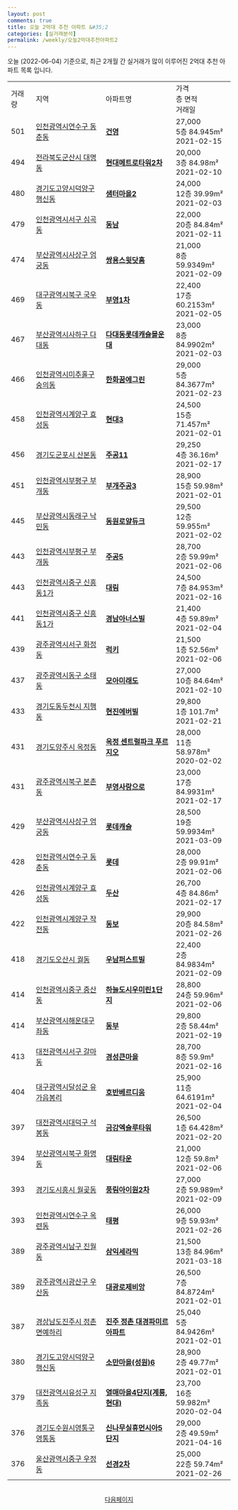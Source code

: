 ```yaml
---
layout: post
comments: true
title: 오늘 2억대 추천 아파트 &#35;2
categories: [실거래분석]
permalink: /weekly/오늘2억대추천아파트2
---
```


오늘 (2022-06-04) 기준으로, 최근 2개월 간 실거래가 많이 이루어진 2억대 추천 아파트 목록 입니다.

<table class="sortable">
  <tr>
    <td>거래량</td>
    <td>지역</td>
    <td>아파트명</td>
    <td>가격<br>층 면적<br>거래일</td>
  </tr>

  <tr class="item">
    <td>501</td>
    <td><a href="/apt/인천광역시연수구동춘동">인천광역시연수구 동춘동</a></td>
    <td style="font-weight: bold;"><a href="/apt/인천광역시연수구동춘동건영">건영</a></td>
    <td>27,000<br>5층  84.945m²<br>2021-02-15</td>
  </tr>

  <tr class="item">
    <td>494</td>
    <td><a href="/apt/전라북도군산시대명동">전라북도군산시 대명동</a></td>
    <td style="font-weight: bold;"><a href="/apt/전라북도군산시대명동현대메트로타워2차">현대메트로타워2차</a></td>
    <td>20,000<br>3층  84.98m²<br>2021-02-10</td>
  </tr>

  <tr class="item">
    <td>480</td>
    <td><a href="/apt/경기도고양시덕양구행신동">경기도고양시덕양구 행신동</a></td>
    <td style="font-weight: bold;"><a href="/apt/경기도고양시덕양구행신동샘터마을2">샘터마을2</a></td>
    <td>24,000<br>12층  39.99m²<br>2021-02-03</td>
  </tr>

  <tr class="item">
    <td>479</td>
    <td><a href="/apt/인천광역시서구심곡동">인천광역시서구 심곡동</a></td>
    <td style="font-weight: bold;"><a href="/apt/인천광역시서구심곡동동남">동남</a></td>
    <td>22,000<br>20층  84.84m²<br>2021-02-11</td>
  </tr>

  <tr class="item">
    <td>474</td>
    <td><a href="/apt/부산광역시사상구엄궁동">부산광역시사상구 엄궁동</a></td>
    <td style="font-weight: bold;"><a href="/apt/부산광역시사상구엄궁동쌍용스윗닷홈">쌍용스윗닷홈</a></td>
    <td>21,000<br>8층  59.9349m²<br>2021-02-09</td>
  </tr>

  <tr class="item">
    <td>469</td>
    <td><a href="/apt/대구광역시북구국우동">대구광역시북구 국우동</a></td>
    <td style="font-weight: bold;"><a href="/apt/대구광역시북구국우동부영1차">부영1차</a></td>
    <td>22,400<br>17층  60.2153m²<br>2021-02-05</td>
  </tr>

  <tr class="item">
    <td>467</td>
    <td><a href="/apt/부산광역시사하구다대동">부산광역시사하구 다대동</a></td>
    <td style="font-weight: bold;"><a href="/apt/부산광역시사하구다대동다대동롯데캐슬몰운대">다대동롯데캐슬몰운대</a></td>
    <td>23,000<br>8층  84.9902m²<br>2021-02-03</td>
  </tr>

  <tr class="item">
    <td>466</td>
    <td><a href="/apt/인천광역시미추홀구숭의동">인천광역시미추홀구 숭의동</a></td>
    <td style="font-weight: bold;"><a href="/apt/인천광역시미추홀구숭의동한화꿈에그린">한화꿈에그린</a></td>
    <td>29,000<br>5층  84.3677m²<br>2021-02-23</td>
  </tr>

  <tr class="item">
    <td>458</td>
    <td><a href="/apt/인천광역시계양구효성동">인천광역시계양구 효성동</a></td>
    <td style="font-weight: bold;"><a href="/apt/인천광역시계양구효성동현대3">현대3</a></td>
    <td>24,500<br>15층  71.457m²<br>2021-02-01</td>
  </tr>

  <tr class="item">
    <td>456</td>
    <td><a href="/apt/경기도군포시산본동">경기도군포시 산본동</a></td>
    <td style="font-weight: bold;"><a href="/apt/경기도군포시산본동주공11">주공11</a></td>
    <td>29,250<br>4층  36.16m²<br>2021-02-17</td>
  </tr>

  <tr class="item">
    <td>451</td>
    <td><a href="/apt/인천광역시부평구부개동">인천광역시부평구 부개동</a></td>
    <td style="font-weight: bold;"><a href="/apt/인천광역시부평구부개동부개주공3">부개주공3</a></td>
    <td>28,900<br>15층  59.98m²<br>2021-02-01</td>
  </tr>

  <tr class="item">
    <td>445</td>
    <td><a href="/apt/부산광역시동래구낙민동">부산광역시동래구 낙민동</a></td>
    <td style="font-weight: bold;"><a href="/apt/부산광역시동래구낙민동동원로얄듀크">동원로얄듀크</a></td>
    <td>29,500<br>12층  59.955m²<br>2021-02-02</td>
  </tr>

  <tr class="item">
    <td>443</td>
    <td><a href="/apt/인천광역시부평구부개동">인천광역시부평구 부개동</a></td>
    <td style="font-weight: bold;"><a href="/apt/인천광역시부평구부개동주공5">주공5</a></td>
    <td>28,700<br>2층  59.99m²<br>2021-02-06</td>
  </tr>

  <tr class="item">
    <td>443</td>
    <td><a href="/apt/인천광역시중구신흥동1가">인천광역시중구 신흥동1가</a></td>
    <td style="font-weight: bold;"><a href="/apt/인천광역시중구신흥동1가대림">대림</a></td>
    <td>24,500<br>7층  84.953m²<br>2021-02-16</td>
  </tr>

  <tr class="item">
    <td>441</td>
    <td><a href="/apt/인천광역시중구신흥동1가">인천광역시중구 신흥동1가</a></td>
    <td style="font-weight: bold;"><a href="/apt/인천광역시중구신흥동1가경남아너스빌">경남아너스빌</a></td>
    <td>21,400<br>4층  59.89m²<br>2021-02-04</td>
  </tr>

  <tr class="item">
    <td>439</td>
    <td><a href="/apt/광주광역시서구화정동">광주광역시서구 화정동</a></td>
    <td style="font-weight: bold;"><a href="/apt/광주광역시서구화정동럭키">럭키</a></td>
    <td>21,500<br>1층  52.56m²<br>2021-02-06</td>
  </tr>

  <tr class="item">
    <td>437</td>
    <td><a href="/apt/광주광역시동구소태동">광주광역시동구 소태동</a></td>
    <td style="font-weight: bold;"><a href="/apt/광주광역시동구소태동모아미래도">모아미래도</a></td>
    <td>27,000<br>10층  84.64m²<br>2021-02-10</td>
  </tr>

  <tr class="item">
    <td>433</td>
    <td><a href="/apt/경기도동두천시지행동">경기도동두천시 지행동</a></td>
    <td style="font-weight: bold;"><a href="/apt/경기도동두천시지행동현진에버빌">현진에버빌</a></td>
    <td>29,800<br>1층  101.7m²<br>2021-02-21</td>
  </tr>

  <tr class="item">
    <td>431</td>
    <td><a href="/apt/경기도양주시옥정동">경기도양주시 옥정동</a></td>
    <td style="font-weight: bold;"><a href="/apt/경기도양주시옥정동옥정센트럴파크푸르지오">옥정 센트럴파크 푸르지오</a></td>
    <td>28,000<br>11층  58.978m²<br>2020-02-02</td>
  </tr>

  <tr class="item">
    <td>431</td>
    <td><a href="/apt/광주광역시북구본촌동">광주광역시북구 본촌동</a></td>
    <td style="font-weight: bold;"><a href="/apt/광주광역시북구본촌동부영사랑으로">부영사랑으로</a></td>
    <td>23,000<br>17층  84.9931m²<br>2021-02-17</td>
  </tr>

  <tr class="item">
    <td>429</td>
    <td><a href="/apt/부산광역시사상구엄궁동">부산광역시사상구 엄궁동</a></td>
    <td style="font-weight: bold;"><a href="/apt/부산광역시사상구엄궁동롯데캐슬">롯데캐슬</a></td>
    <td>28,500<br>19층  59.9934m²<br>2021-03-09</td>
  </tr>

  <tr class="item">
    <td>428</td>
    <td><a href="/apt/인천광역시연수구동춘동">인천광역시연수구 동춘동</a></td>
    <td style="font-weight: bold;"><a href="/apt/인천광역시연수구동춘동롯데">롯데</a></td>
    <td>28,000<br>2층  99.91m²<br>2021-02-06</td>
  </tr>

  <tr class="item">
    <td>426</td>
    <td><a href="/apt/인천광역시계양구효성동">인천광역시계양구 효성동</a></td>
    <td style="font-weight: bold;"><a href="/apt/인천광역시계양구효성동두산">두산</a></td>
    <td>26,700<br>4층  84.86m²<br>2021-02-17</td>
  </tr>

  <tr class="item">
    <td>422</td>
    <td><a href="/apt/인천광역시계양구작전동">인천광역시계양구 작전동</a></td>
    <td style="font-weight: bold;"><a href="/apt/인천광역시계양구작전동동보">동보</a></td>
    <td>29,900<br>20층  84.58m²<br>2021-02-26</td>
  </tr>

  <tr class="item">
    <td>418</td>
    <td><a href="/apt/경기도오산시궐동">경기도오산시 궐동</a></td>
    <td style="font-weight: bold;"><a href="/apt/경기도오산시궐동우남퍼스트빌">우남퍼스트빌</a></td>
    <td>22,400<br>2층  84.9834m²<br>2021-02-09</td>
  </tr>

  <tr class="item">
    <td>414</td>
    <td><a href="/apt/인천광역시중구중산동">인천광역시중구 중산동</a></td>
    <td style="font-weight: bold;"><a href="/apt/인천광역시중구중산동하늘도시우미린1단지">하늘도시우미린1단지</a></td>
    <td>28,800<br>24층  59.96m²<br>2021-02-06</td>
  </tr>

  <tr class="item">
    <td>414</td>
    <td><a href="/apt/부산광역시해운대구좌동">부산광역시해운대구 좌동</a></td>
    <td style="font-weight: bold;"><a href="/apt/부산광역시해운대구좌동동부">동부</a></td>
    <td>29,800<br>2층  58.44m²<br>2021-02-19</td>
  </tr>

  <tr class="item">
    <td>413</td>
    <td><a href="/apt/대전광역시서구갈마동">대전광역시서구 갈마동</a></td>
    <td style="font-weight: bold;"><a href="/apt/대전광역시서구갈마동경성큰마을">경성큰마을</a></td>
    <td>28,700<br>8층  59.9m²<br>2021-02-16</td>
  </tr>

  <tr class="item">
    <td>404</td>
    <td><a href="/apt/대구광역시달성군유가읍봉리">대구광역시달성군 유가읍봉리</a></td>
    <td style="font-weight: bold;"><a href="/apt/대구광역시달성군유가읍봉리호반베르디움">호반베르디움</a></td>
    <td>25,900<br>11층  64.6191m²<br>2021-02-04</td>
  </tr>

  <tr class="item">
    <td>397</td>
    <td><a href="/apt/대전광역시대덕구석봉동">대전광역시대덕구 석봉동</a></td>
    <td style="font-weight: bold;"><a href="/apt/대전광역시대덕구석봉동금강엑슬루타워">금강엑슬루타워</a></td>
    <td>26,500<br>1층  64.428m²<br>2021-02-20</td>
  </tr>

  <tr class="item">
    <td>394</td>
    <td><a href="/apt/부산광역시북구화명동">부산광역시북구 화명동</a></td>
    <td style="font-weight: bold;"><a href="/apt/부산광역시북구화명동대림타운">대림타운</a></td>
    <td>21,000<br>12층  59.8m²<br>2021-02-06</td>
  </tr>

  <tr class="item">
    <td>393</td>
    <td><a href="/apt/경기도시흥시월곶동">경기도시흥시 월곶동</a></td>
    <td style="font-weight: bold;"><a href="/apt/경기도시흥시월곶동풍림아이원2차">풍림아이원2차</a></td>
    <td>27,000<br>2층  59.989m²<br>2021-02-09</td>
  </tr>

  <tr class="item">
    <td>393</td>
    <td><a href="/apt/인천광역시연수구옥련동">인천광역시연수구 옥련동</a></td>
    <td style="font-weight: bold;"><a href="/apt/인천광역시연수구옥련동태평">태평</a></td>
    <td>26,000<br>9층  59.93m²<br>2021-02-26</td>
  </tr>

  <tr class="item">
    <td>389</td>
    <td><a href="/apt/광주광역시남구진월동">광주광역시남구 진월동</a></td>
    <td style="font-weight: bold;"><a href="/apt/광주광역시남구진월동삼익세라믹">삼익세라믹</a></td>
    <td>21,500<br>13층  84.96m²<br>2021-03-18</td>
  </tr>

  <tr class="item">
    <td>389</td>
    <td><a href="/apt/광주광역시광산구우산동">광주광역시광산구 우산동</a></td>
    <td style="font-weight: bold;"><a href="/apt/광주광역시광산구우산동대광로제비앙">대광로제비앙</a></td>
    <td>26,500<br>7층  84.8724m²<br>2021-02-01</td>
  </tr>

  <tr class="item">
    <td>387</td>
    <td><a href="/apt/경상남도진주시정촌면예하리">경상남도진주시 정촌면예하리</a></td>
    <td style="font-weight: bold;"><a href="/apt/경상남도진주시정촌면예하리진주정촌대경파미르아파트">진주 정촌 대경파미르 아파트</a></td>
    <td>25,040<br>5층  84.9426m²<br>2021-02-01</td>
  </tr>

  <tr class="item">
    <td>380</td>
    <td><a href="/apt/경기도고양시덕양구행신동">경기도고양시덕양구 행신동</a></td>
    <td style="font-weight: bold;"><a href="/apt/경기도고양시덕양구행신동소만마을(성원)6">소만마을(성원)6</a></td>
    <td>28,900<br>2층  49.77m²<br>2021-02-01</td>
  </tr>

  <tr class="item">
    <td>379</td>
    <td><a href="/apt/대전광역시유성구지족동">대전광역시유성구 지족동</a></td>
    <td style="font-weight: bold;"><a href="/apt/대전광역시유성구지족동열매마을4단지(계룡,현대)">열매마을4단지(계룡,현대)</a></td>
    <td>23,700<br>16층  59.982m²<br>2020-02-04</td>
  </tr>

  <tr class="item">
    <td>376</td>
    <td><a href="/apt/경기도수원시영통구영통동">경기도수원시영통구 영통동</a></td>
    <td style="font-weight: bold;"><a href="/apt/경기도수원시영통구영통동신나무실휴먼시아5단지">신나무실휴먼시아5단지</a></td>
    <td>29,000<br>2층  49.59m²<br>2021-04-16</td>
  </tr>

  <tr class="item">
    <td>376</td>
    <td><a href="/apt/울산광역시중구우정동">울산광역시중구 우정동</a></td>
    <td style="font-weight: bold;"><a href="/apt/울산광역시중구우정동선경2차">선경2차</a></td>
    <td>25,000<br>22층  59.74m²<br>2021-02-26</td>
  </tr>

  <tr>
      <script async src="https://pagead2.googlesyndication.com/pagead/js/adsbygoogle.js?client=ca-pub-3485438051770037"
          crossorigin="anonymous"></script>
      <ins class="adsbygoogle"
          style="display:block"
          data-ad-format="fluid"
          data-ad-layout-key="-fb+5w+4e-db+86"
          data-ad-client="ca-pub-3485438051770037"
          data-ad-slot="1827090281"></ins>
      <script>
          (adsbygoogle = window.adsbygoogle || []).push({});
      </script>
  </tr>
    
</table>

<br>
<center><a href="/weekly/오늘2억대추천아파트3">다음페이지</a></center>
<br><br>
